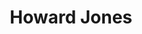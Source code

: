 ---
title: "Howard Jones"
summary: "John Howard Jones is a British musician, singer and songwriter. He had ten top 40 hit singles in the UK between 1983 and 1986; six of those 10 singles reached the top ten, including \"What Is Love?\", \"New Song\", and \"Things Can Only Get Better\". His 1984 album Human's Lib reached number one on the UK Albums Chart. Around the world, Jones had 15 top 40 hit singles between 1983 and 1992. The 1986 hit single \"No One Is to Blame\" reached No. 4 on the US charts. Four others placed in the US top 20.
Jones is associated with the 1980s Second British Invasion of the US. He has been described by AllMusic editor Stephen Thomas Erlewine as \"one of the defining figures of mid-'80s synth-pop.\" He performed at the historic Live Aid concert in 1985."
slug: "howard-jones"
image: "howard-jones.jpg"
apple_music_artist_url: "https://music.apple.com/gb/artist/howard-jones/552740"
wikipedia_url: "https://en.wikipedia.org/wiki/Howard_Jones_(British_musician)"
---